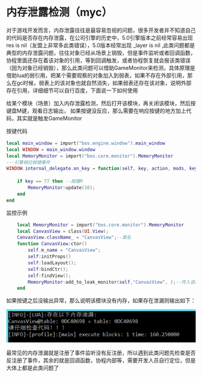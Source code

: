# 内存泄露检测（myc）
对于游戏开发而言，内存泄露往往是最容易忽视的问题，很多开发者并不知道自己的代码是否存在内存泄露，在公司引擎的历史中，5.0引擎版本之前经常容易出现res is nil（友盟上非常多此类错误），5.0版本经常出现 _layer is nil ,此类问题都是典型的内存泄露问题，往往对象已经从场景上销毁，但是事件监听或者回调函数，协程里面还存在着该对象的引用，等到回调触发，或者协程恢复就会报该类错误（因为对象已经销毁），那么此类问题可以借助GameMonitor来检测，具体原理是借助lua的弱引用，把某个需要观察的对象加入到弱表，如果不存在外部引用，那么在gc时候，弱表上的该对象也就自然消失，如果弱表还存在该对象，说明外部存在引用，详细细节可以自行百度，下面说一下如何使用

给某个模块（场景）加入内存泄露检测，然后打开该模块，再关闭该模块，然后按键盘M键，观看日志输出， 如果按键没反应，那么需要在响应按键的地方加上代码，其实就是触发GameMonitor

按键代码
```lua
local main_window = import("bos.engine.window").main_window
local WINDOW = main_window.window
local MemoryMonitor = import("bos.core.monitor").MemoryMonitor
---引擎相应按键事件
WINDOW.internal_delegate.on_key = function(self, key, action, mods, keyboard_on)

    if key == 77 then --按键M
        MemoryMonitor:update(10);
    end
end
```

监控示例
```lua
    local MemoryMonitor = import("bos.core.monitor").MemoryMonitor
    local CanvasView = class(UI.View);
    CanvasView.className_ = "CanvasView";--类名
    function CanvasView:ctor()
        self.m_name = "CanvasView";
        self:initProps()
        self:loadLayout();
        self:bindCtr();
        self:findView();
        MemoryMonitor:add_to_leak_monitor(self,"CanvasView", );--传入该模块引用，第2个参数是别名，日志输出的名字
    end
```

如果按键之后没输出异常，那么说明该模块没有内存，如果存在泄漏则输出如下：

![](img/gameMonitor.png)

最常见的内存泄漏就是注册了事件监听没有反注册，所以遇到此类问题先检查是否反注册了事件，其余的就是回调函数，协程内部等，需要开发人员自行定位，但是大体上都是此类问题了
